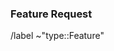### Feature Request

<!-- Use this section to explain the feature and how it will work. It can be helpful to add technical details, 
design proposals, and links to related epics or issues. -->

/label ~"type::Feature"
